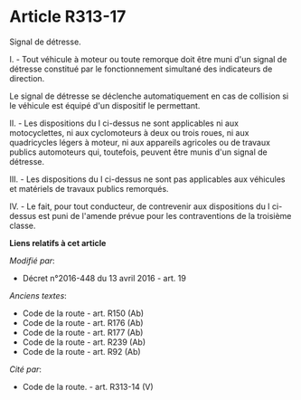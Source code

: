 # Article R313-17

Signal de détresse.

I. - Tout véhicule à moteur ou toute remorque doit être muni d'un signal de détresse constitué par le fonctionnement
simultané des indicateurs de direction.

Le signal de détresse se déclenche automatiquement en cas de collision si le véhicule est équipé d'un dispositif le
permettant. 

II. - Les dispositions du I ci-dessus ne sont applicables ni aux motocyclettes, ni aux cyclomoteurs à deux ou  trois roues,
ni aux quadricycles légers à moteur, ni aux appareils agricoles ou de travaux publics automoteurs qui, toutefois, peuvent
être munis d'un signal de détresse.

III. - Les dispositions du I ci-dessus ne sont pas applicables aux véhicules et matériels de travaux publics remorqués.

IV. - Le fait, pour tout conducteur, de contrevenir aux dispositions du I ci-dessus est puni de l'amende prévue pour les
contraventions de la troisième classe.

**Liens relatifs à cet article**

_Modifié par_:

  - Décret n°2016-448 du 13 avril 2016 - art. 19

_Anciens textes_:

  - Code de la route - art. R150 (Ab)
  - Code de la route - art. R176 (Ab)
  - Code de la route - art. R177 (Ab)
  - Code de la route - art. R239 (Ab)
  - Code de la route - art. R92 (Ab)

_Cité par_:

  - Code de la route. - art. R313-14 (V)
